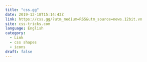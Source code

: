 ```yaml
---
title: "css.gg"
date: 2019-12-18T15:14:43Z
link: https://css.gg/?utm_medium=RSS&utm_source=news.12bit.vn
site: css-tricks.com
language: English
category:
  - Link
  - css shapes
  - icons
draft: false
---
```

